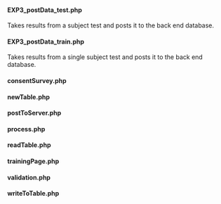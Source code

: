 #### EXP3_postData_test.php
Takes results from a subject test and posts it to the back end database.

#### EXP3_postData_train.php
Takes results from a single subject test and posts it to the back end database.

#### consentSurvey.php
#### newTable.php
#### postToServer.php
#### process.php
#### readTable.php
#### trainingPage.php
#### validation.php
#### writeToTable.php
